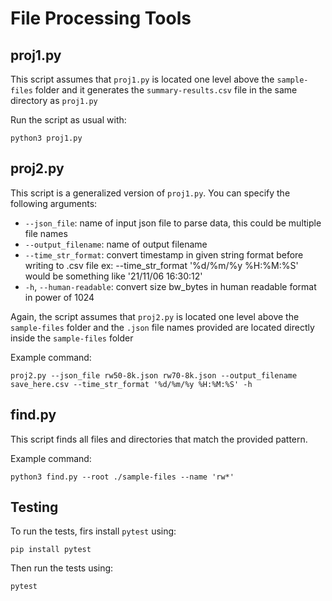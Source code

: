 # File Processing Tools

## proj1.py
This script assumes that `proj1.py` is located one level above the `sample-files` folder and it generates the `summary-results.csv` file in the same directory as `proj1.py`

Run the script as usual with:
```
python3 proj1.py
```

## proj2.py
This script is a generalized version of `proj1.py`. You can specify the following arguments:
- `--json_file`: name of input json file to parse data, this could be multiple file names
- `--output_filename`: name of output filename
- `--time_str_format`: convert timestamp in given string format before writing to .csv file
    ex: --time_str_format '%d/%m/%y %H:%M:%S' would be something like '21/11/06 16:30:12'
- `-h`, `--human-readable`: convert size bw_bytes in human readable format in power of 1024

Again, the script assumes that `proj2.py` is located one level above the `sample-files` folder and the `.json` file names provided are located directly inside the `sample-files` folder

Example command:

```
proj2.py --json_file rw50-8k.json rw70-8k.json --output_filename save_here.csv --time_str_format '%d/%m/%y %H:%M:%S' -h
```

## find.py
This script finds all files and directories that match the provided pattern.

Example command:
```
python3 find.py --root ./sample-files --name 'rw*'
```

## Testing

To run the tests, firs install `pytest` using:

```
pip install pytest
```

Then run the tests using:

```
pytest
```